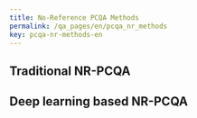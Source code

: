```yaml
---
title: No-Reference PCQA Methods
permalink: /qa_pages/en/pcqa_nr_methods
key: pcqa-nr-methods-en
---
```


## Traditional NR-PCQA

## Deep learning based NR-PCQA